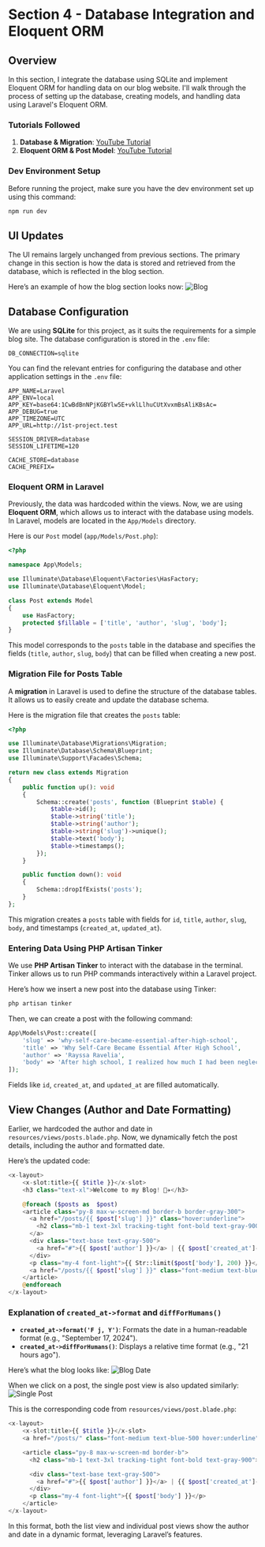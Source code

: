 # Section 4 - Database Integration and Eloquent ORM

## Overview
In this section, I integrate the database using SQLite and implement Eloquent ORM for handling data on our blog website. I'll walk through the process of setting up the database, creating models, and handling data using Laravel's Eloquent ORM.

### Tutorials Followed
1. **Database & Migration**: [YouTube Tutorial](https://youtu.be/eghZY9-3Wko)
2. **Eloquent ORM & Post Model**: [YouTube Tutorial](https://youtu.be/dW3-33iMYkk)

### Dev Environment Setup
Before running the project, make sure you have the dev environment set up using this command:
```bash
npm run dev
```

## UI Updates
The UI remains largely unchanged from previous sections. The primary change in this section is how the data is stored and retrieved from the database, which is reflected in the blog section.

Here’s an example of how the blog section looks now:
![Blog](img/blog.png)

## Database Configuration
We are using **SQLite** for this project, as it suits the requirements for a simple blog site. The database configuration is stored in the `.env` file:

```plaintext
DB_CONNECTION=sqlite
```

You can find the relevant entries for configuring the database and other application settings in the `.env` file:
```plaintext
APP_NAME=Laravel
APP_ENV=local
APP_KEY=base64:1CwBdBnNPjKGBYlw5E+vklLlhuCUtXvxmBsAliKBsAc=
APP_DEBUG=true
APP_TIMEZONE=UTC
APP_URL=http://1st-project.test

SESSION_DRIVER=database
SESSION_LIFETIME=120

CACHE_STORE=database
CACHE_PREFIX=
```

### Eloquent ORM in Laravel
Previously, the data was hardcoded within the views. Now, we are using **Eloquent ORM**, which allows us to interact with the database using models. In Laravel, models are located in the `App/Models` directory.

Here is our `Post` model (`app/Models/Post.php`):
```php
<?php

namespace App\Models;

use Illuminate\Database\Eloquent\Factories\HasFactory;
use Illuminate\Database\Eloquent\Model;

class Post extends Model
{
    use HasFactory;
    protected $fillable = ['title', 'author', 'slug', 'body'];
}
```
This model corresponds to the `posts` table in the database and specifies the fields (`title`, `author`, `slug`, `body`) that can be filled when creating a new post. 

### Migration File for Posts Table
A **migration** in Laravel is used to define the structure of the database tables. It allows us to easily create and update the database schema.

Here is the migration file that creates the `posts` table:
```php
<?php

use Illuminate\Database\Migrations\Migration;
use Illuminate\Database\Schema\Blueprint;
use Illuminate\Support\Facades\Schema;

return new class extends Migration
{
    public function up(): void
    {
        Schema::create('posts', function (Blueprint $table) {
            $table->id();
            $table->string('title');
            $table->string('author');
            $table->string('slug')->unique();
            $table->text('body');
            $table->timestamps();
        });
    }

    public function down(): void
    {
        Schema::dropIfExists('posts');
    }
};
```
This migration creates a `posts` table with fields for `id`, `title`, `author`, `slug`, `body`, and timestamps (`created_at`, `updated_at`).

### Entering Data Using PHP Artisan Tinker
We use **PHP Artisan Tinker** to interact with the database in the terminal. Tinker allows us to run PHP commands interactively within a Laravel project.

Here’s how we insert a new post into the database using Tinker:
```bash
php artisan tinker
```
Then, we can create a post with the following command:
```php
App\Models\Post::create([
    'slug' => 'why-self-care-became-essential-after-high-school',
    'title' => 'Why Self-Care Became Essential After High School',
    'author' => 'Rayssa Ravelia',
    'body' => 'After high school, I realized how much I had been neglecting my own well-being...'
]);
```
Fields like `id`, `created_at`, and `updated_at` are filled automatically.

## View Changes (Author and Date Formatting)
Earlier, we hardcoded the author and date in `resources/views/posts.blade.php`. Now, we dynamically fetch the post details, including the author and formatted date.

Here’s the updated code:
```php
<x-layout>
    <x-slot:title>{{ $title }}</x-slot>
    <h3 class="text-xl">Welcome to my Blog! 🧳✈️</h3>

    @foreach ($posts as  $post)
    <article class="py-8 max-w-screen-md border-b border-gray-300">
      <a href="/posts/{{ $post['slug'] }}" class="hover:underline">
        <h2 class="mb-1 text-3xl tracking-tight font-bold text-gray-900">{{ $post['title'] }}</h2>
      </a>
      <div class="text-base text-gray-500">
        <a href="#">{{ $post['author'] }}</a> | {{ $post['created_at']->format('F j, Y') }} | {{ $post['created_at']->diffForHumans() }}
      </div>
      <p class="my-4 font-light">{{ Str::limit($post['body'], 200) }}</p>
      <a href="/posts/{{ $post['slug'] }}" class="font-medium text-blue-500 hover:underline">Read more &raquo;</a>
    </article>
    @endforeach
</x-layout>
```
### Explanation of `created_at->format` and `diffForHumans()`
- **`created_at->format('F j, Y')`**: Formats the date in a human-readable format (e.g., "September 17, 2024").
- **`created_at->diffForHumans()`**: Displays a relative time format (e.g., "21 hours ago").

Here’s what the blog looks like:
![Blog Date](img/blog-date.png)

When we click on a post, the single post view is also updated similarly:
![Single Post](img/blog-post.png)

This is the corresponding code from `resources/views/post.blade.php`:
```php
<x-layout>
    <x-slot:title>{{ $title }}</x-slot>
    <a href="/posts/" class="font-medium text-blue-500 hover:underline">&laquo; Back to posts</a>

    <article class="py-8 max-w-screen-md border-b">
      <h2 class="mb-1 text-3xl tracking-tight font-bold text-gray-900">{{ $post['title'] }}</h2>

      <div class="text-base text-gray-500">
        <a href="#">{{ $post['author'] }}</a> | {{ $post['created_at']->format('F j, Y') }} | {{ $post['created_at']->diffForHumans() }}
      </div>
      <p class="my-4 font-light">{{ $post['body'] }}</p>
    </article>
</x-layout>
```

In this format, both the list view and individual post views show the author and date in a dynamic format, leveraging Laravel’s features.
